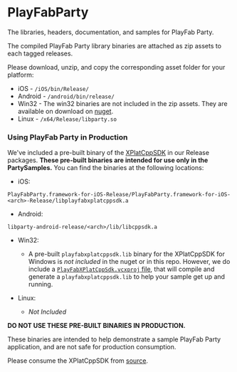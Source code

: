 # PlayFabParty

The libraries, headers, documentation, and samples for PlayFab Party.

The compiled PlayFab Party library binaries are attached as zip assets to each tagged releases.

Please download, unzip, and copy the corresponding asset folder for your platform:

* iOS - `/iOS/bin/Release/`
* Android - `/android/bin/release/`
* Win32 - The win32 binaries are not included in the zip assets. They are available on download on [nuget](https://www.nuget.org/packages/Microsoft.PlayFab.PlayFabParty.Cpp.Windows).
* Linux - `/x64/Release/libparty.so`

### Using PlayFab Party in Production

We've included a pre-built binary of the [XPlatCppSDK](https://github.com/PlayFab/XPlatCppSdk) in our Release packages. **These pre-built binaries are intended for use only in the PartySamples.** You can find the binaries at the following locations:

* iOS:
```
PlayFabParty.framework-for-iOS-Release/PlayFabParty.framework-for-iOS-<arch>-Release/libplayfabxplatcppsdk.a
```

* Android:
```
libparty-android-release/<arch>/lib/libcppsdk.a
```

* Win32:
    * A pre-built `playfabxplatcppsdk.lib` binary for the XPlatCppSDK for Windows is *not included* in the nuget or in this repo. However, we do include a [`PlayFabXPlatCppSdk.vcxproj` file](win32/PartySample/dll/PlayFabXPlatCppSdk.vcxproj), that will compile and generate a `playfabxplatcppsdk.lib` to help your sample get up and running.

* Linux:
    * *Not Included*

**DO NOT USE THESE PRE-BUILT BINARIES IN PRODUCTION.**

These binaries are intended to help demonstrate a sample PlayFab Party application, and are not safe for production consumption.

Please consume the XPlatCppSDK from [source](https://github.com/PlayFab/XPlatCppSdk).